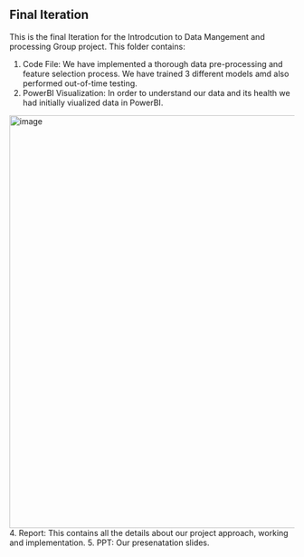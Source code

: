 ## Final Iteration
This is the final Iteration for the Introdcution to Data Mangement and processing Group project.
This folder contains:
1. Code File: We have implemented a thorough data pre-processing and feature selection process. We have trained 3 different models amd also performed out-of-time testing.
2. PowerBI Visualization: In order to understand our data and its health we had initially viualized data in PowerBI.
<img width="728" alt="image" src="https://github.com/user-attachments/assets/f32ad452-1ac5-4f21-ab37-a1a672551cbf">
4. Report: This contains all the details about our project approach, working and implementation.
5. PPT: Our presenatation slides. 

